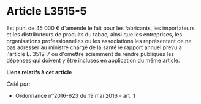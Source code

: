 # Article L3515-5

Est puni de 45 000 € d'amende le fait pour les fabricants, les importateurs et les distributeurs de produits du tabac, ainsi
que les entreprises, les organisations professionnelles ou les associations les représentant de ne pas adresser au ministre
chargé de la santé le rapport annuel prévu à l'article L. 3512-7 ou d'omettre sciemment de rendre publiques les dépenses qui
doivent y être incluses en application du même article.

**Liens relatifs à cet article**

_Créé par_:

  - Ordonnance n°2016-623 du 19 mai 2016 - art. 1
